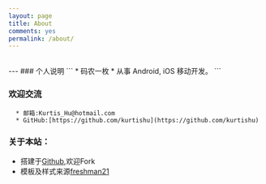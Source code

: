 ```yaml
---
layout: page
title: About
comments: yes
permalink: /about/
---
```


<br/>
---  
### 个人说明  
```
  * 码农一枚
  * 从事 Android, iOS 移动开发。
```

### 欢迎交流   
```
  * 邮箱:Kurtis_Hu@hotmail.com    
  * GitHub:[https://github.com/kurtishu](https://github.com/kurtishu) 
```

###  关于本站：  

* 搭建于[Github](https://github.com/kurtishu/KurtisHu.github.io),欢迎Fork
* 模板及样式来源[freshman21](https://github.com/yulijia/freshman21/)

